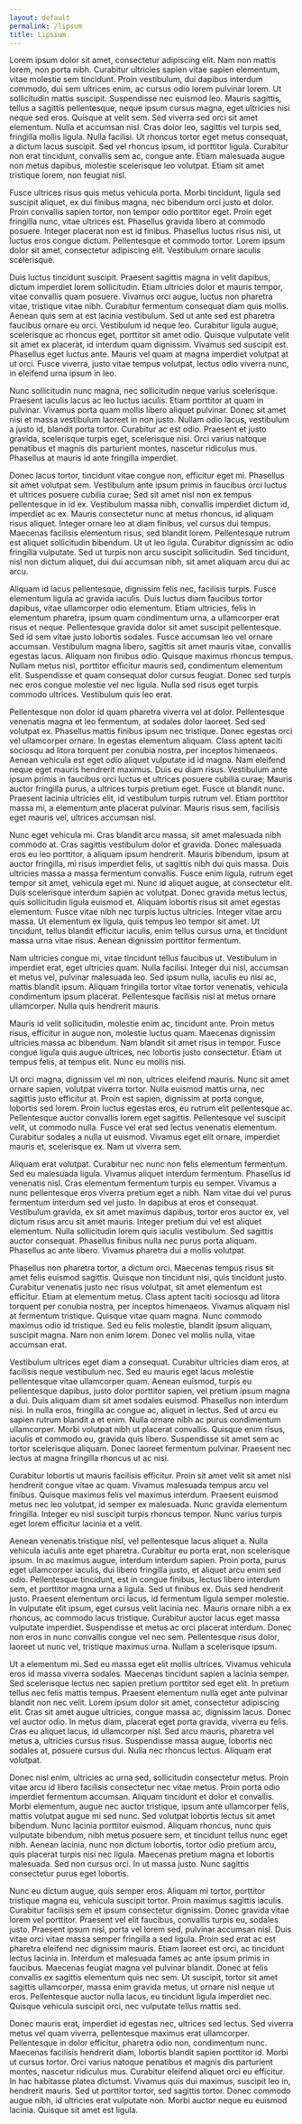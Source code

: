 ```yaml
---
layout: default
permalink: /lipsum
title: Lipsium
---
```


Lorem ipsum dolor sit amet, consectetur adipiscing elit. Nam non mattis lorem, non porta nibh. Curabitur ultricies sapien vitae sapien elementum, vitae molestie sem tincidunt. Proin vestibulum, dui dapibus interdum commodo, dui sem ultrices enim, ac cursus odio lorem pulvinar lorem. Ut sollicitudin mattis suscipit. Suspendisse nec euismod leo. Mauris sagittis, tellus a sagittis pellentesque, neque ipsum cursus magna, eget ultricies nisi neque sed eros. Quisque at velit sem. Sed viverra sed orci sit amet elementum. Nulla et accumsan nisl. Cras dolor leo, sagittis vel turpis sed, fringilla mollis ligula. Nulla facilisi. Ut rhoncus tortor eget metus consequat, a dictum lacus suscipit. Sed vel rhoncus ipsum, id porttitor ligula. Curabitur non erat tincidunt, convallis sem ac, congue ante. Etiam malesuada augue non metus dapibus, molestie scelerisque leo volutpat. Etiam sit amet tristique lorem, non feugiat nisl.

Fusce ultrices risus quis metus vehicula porta. Morbi tincidunt, ligula sed suscipit aliquet, ex dui finibus magna, nec bibendum orci justo et dolor. Proin convallis sapien tortor, non tempor odio porttitor eget. Proin eget fringilla nunc, vitae ultrices est. Phasellus gravida libero at commodo posuere. Integer placerat non est id finibus. Phasellus luctus risus nisi, ut luctus eros congue dictum. Pellentesque et commodo tortor. Lorem ipsum dolor sit amet, consectetur adipiscing elit. Vestibulum ornare iaculis scelerisque.

Duis luctus tincidunt suscipit. Praesent sagittis magna in velit dapibus, dictum imperdiet lorem sollicitudin. Etiam ultricies dolor et mauris tempor, vitae convallis quam posuere. Vivamus orci augue, luctus non pharetra vitae, tristique vitae nibh. Curabitur fermentum consequat diam quis mollis. Aenean quis sem at est lacinia vestibulum. Sed ut ante sed est pharetra faucibus ornare eu orci. Vestibulum id neque leo. Curabitur ligula augue, scelerisque ac rhoncus eget, porttitor sit amet odio. Quisque vulputate velit sit amet ex placerat, id interdum quam dignissim. Vivamus sed suscipit est. Phasellus eget luctus ante. Mauris vel quam at magna imperdiet volutpat at ut orci. Fusce viverra, justo vitae tempus volutpat, lectus odio viverra nunc, in eleifend urna ipsum in leo.

Nunc sollicitudin nunc magna, nec sollicitudin neque varius scelerisque. Praesent iaculis lacus ac leo luctus iaculis. Etiam porttitor at quam in pulvinar. Vivamus porta quam mollis libero aliquet pulvinar. Donec sit amet nisi et massa vestibulum laoreet in non justo. Nullam odio lacus, vestibulum a justo id, blandit porta tortor. Curabitur ac est odio. Praesent et justo gravida, scelerisque turpis eget, scelerisque nisi. Orci varius natoque penatibus et magnis dis parturient montes, nascetur ridiculus mus. Phasellus at mauris id ante fringilla imperdiet.

Donec lacus tortor, tincidunt vitae congue non, efficitur eget mi. Phasellus sit amet volutpat sem. Vestibulum ante ipsum primis in faucibus orci luctus et ultrices posuere cubilia curae; Sed sit amet nisl non ex tempus pellentesque in id ex. Vestibulum massa nibh, convallis imperdiet dictum id, imperdiet ac ex. Mauris consectetur nunc at metus rhoncus, id aliquam risus aliquet. Integer ornare leo at diam finibus, vel cursus dui tempus. Maecenas facilisis elementum risus, sed blandit lorem. Pellentesque rutrum est aliquet sollicitudin bibendum. Ut ut leo ligula. Curabitur dignissim ac odio fringilla vulputate. Sed ut turpis non arcu suscipit sollicitudin. Sed tincidunt, nisl non dictum aliquet, dui dui accumsan nibh, sit amet aliquam arcu dui ac arcu.

Aliquam id lacus pellentesque, dignissim felis nec, facilisis turpis. Fusce elementum ligula ac gravida iaculis. Duis luctus diam faucibus tortor dapibus, vitae ullamcorper odio elementum. Etiam ultricies, felis in elementum pharetra, ipsum quam condimentum urna, a ullamcorper erat risus et neque. Pellentesque gravida dolor sit amet suscipit pellentesque. Sed id sem vitae justo lobortis sodales. Fusce accumsan leo vel ornare accumsan. Vestibulum magna libero, sagittis sit amet mauris vitae, convallis egestas lacus. Aliquam non finibus odio. Quisque maximus rhoncus tempus. Nullam metus nisl, porttitor efficitur mauris sed, condimentum elementum elit. Suspendisse et quam consequat dolor cursus feugiat. Donec sed turpis nec eros congue molestie vel nec ligula. Nulla sed risus eget turpis commodo ultrices. Vestibulum quis leo erat.

Pellentesque non dolor id quam pharetra viverra vel at dolor. Pellentesque venenatis magna et leo fermentum, at sodales dolor laoreet. Sed sed volutpat ex. Phasellus mattis finibus ipsum nec tristique. Donec egestas orci vel ullamcorper ornare. In egestas elementum aliquam. Class aptent taciti sociosqu ad litora torquent per conubia nostra, per inceptos himenaeos. Aenean vehicula est eget odio aliquet vulputate id id magna. Nam eleifend neque eget mauris hendrerit maximus. Duis eu diam risus. Vestibulum ante ipsum primis in faucibus orci luctus et ultrices posuere cubilia curae; Mauris auctor fringilla purus, a ultrices turpis pretium eget. Fusce ut blandit nunc. Praesent lacinia ultricies elit, id vestibulum turpis rutrum vel. Etiam porttitor massa mi, a elementum ante placerat pulvinar. Mauris risus sem, facilisis eget mauris vel, ultrices accumsan nisl.

Nunc eget vehicula mi. Cras blandit arcu massa, sit amet malesuada nibh commodo at. Cras sagittis vestibulum dolor et gravida. Donec malesuada eros eu leo porttitor, a aliquam ipsum hendrerit. Mauris bibendum, ipsum at auctor fringilla, mi risus imperdiet felis, ut sagittis nibh dui quis massa. Duis ultricies massa a massa fermentum convallis. Fusce enim ligula, rutrum eget tempor sit amet, vehicula eget mi. Nunc id aliquet augue, at consectetur elit. Duis scelerisque interdum sapien ac volutpat. Donec gravida metus lectus, quis sollicitudin ligula euismod et. Aliquam lobortis risus sit amet egestas elementum. Fusce vitae nibh nec turpis luctus ultricies. Integer vitae arcu massa. Ut elementum ex ligula, quis tempus leo tempor sit amet. Ut tincidunt, tellus blandit efficitur iaculis, enim tellus cursus urna, et tincidunt massa urna vitae risus. Aenean dignissim porttitor fermentum.

Nam ultricies congue mi, vitae tincidunt tellus faucibus ut. Vestibulum in imperdiet erat, eget ultricies quam. Nulla facilisi. Integer dui nisl, accumsan et metus vel, pulvinar malesuada leo. Sed ipsum nulla, iaculis eu nisi ac, mattis blandit ipsum. Aliquam fringilla tortor vitae tortor venenatis, vehicula condimentum ipsum placerat. Pellentesque facilisis nisl at metus ornare ullamcorper. Nulla quis hendrerit mauris.

Mauris id velit sollicitudin, molestie enim ac, tincidunt ante. Proin metus risus, efficitur in augue non, molestie luctus quam. Maecenas dignissim ultricies massa ac bibendum. Nam blandit sit amet risus in tempor. Fusce congue ligula quis augue ultrices, nec lobortis justo consectetur. Etiam ut tempus felis, at tempus elit. Nunc eu mollis nisi.

Ut orci magna, dignissim vel mi non, ultrices eleifend mauris. Nunc sit amet ornare sapien, volutpat viverra tortor. Nulla euismod mattis urna, nec sagittis justo efficitur at. Proin est sapien, dignissim at porta congue, lobortis sed lorem. Proin luctus egestas eros, eu rutrum elit pellentesque ac. Pellentesque auctor convallis lorem eget sagittis. Pellentesque vel suscipit velit, ut commodo nulla. Fusce vel erat sed lectus venenatis elementum. Curabitur sodales a nulla ut euismod. Vivamus eget elit ornare, imperdiet mauris et, scelerisque ex. Nam ut viverra sem.

Aliquam erat volutpat. Curabitur nec nunc non felis elementum fermentum. Sed eu malesuada ligula. Vivamus aliquet interdum fermentum. Phasellus id venenatis nisl. Cras elementum fermentum turpis eu semper. Vivamus a nunc pellentesque eros viverra pretium eget a nibh. Nam vitae dui vel purus fermentum interdum sed vel justo. In dapibus at eros et consequat. Vestibulum gravida, ex sit amet maximus dapibus, tortor eros auctor ex, vel dictum risus arcu sit amet mauris. Integer pretium dui vel est aliquet elementum. Nulla sollicitudin lorem quis iaculis vestibulum. Sed sagittis auctor consequat. Phasellus finibus nulla nec purus porta aliquam. Phasellus ac ante libero. Vivamus pharetra dui a mollis volutpat.

Phasellus non pharetra tortor, a dictum orci. Maecenas tempus risus sit amet felis euismod sagittis. Quisque non tincidunt nisi, quis tincidunt justo. Curabitur venenatis justo nec risus volutpat, sit amet elementum est efficitur. Etiam at elementum metus. Class aptent taciti sociosqu ad litora torquent per conubia nostra, per inceptos himenaeos. Vivamus aliquam nisl at fermentum tristique. Quisque vitae quam magna. Nunc commodo maximus odio id tristique. Sed eu felis molestie, blandit ipsum aliquam, suscipit magna. Nam non enim lorem. Donec vel mollis nulla, vitae accumsan erat.

Vestibulum ultrices eget diam a consequat. Curabitur ultricies diam eros, at facilisis neque vestibulum nec. Sed eu mauris eget lacus molestie pellentesque vitae ullamcorper quam. Aenean euismod, turpis eu pellentesque dapibus, justo dolor porttitor sapien, vel pretium ipsum magna a dui. Duis aliquam diam sit amet sodales euismod. Phasellus non interdum nisi. In nulla eros, fringilla ac congue ac, aliquet in lectus. Sed ut arcu eu sapien rutrum blandit a et enim. Nulla ornare nibh ac purus condimentum ullamcorper. Morbi volutpat nibh ut placerat convallis. Quisque enim risus, iaculis et commodo eu, gravida quis libero. Suspendisse sit amet sem ac tortor scelerisque aliquam. Donec laoreet fermentum pulvinar. Praesent nec lectus at magna fringilla rhoncus ut ac nisi.

Curabitur lobortis ut mauris facilisis efficitur. Proin sit amet velit sit amet nisl hendrerit congue vitae ac quam. Vivamus malesuada tempus arcu vel finibus. Quisque maximus felis vel maximus interdum. Praesent euismod metus nec leo volutpat, id semper ex malesuada. Nunc gravida elementum fringilla. Integer eu nisl suscipit turpis rhoncus tempor. Nunc varius turpis eget lorem efficitur lacinia et a velit.

Aenean venenatis tristique nisl, vel pellentesque lacus aliquet a. Nulla vehicula iaculis ante eget pharetra. Curabitur eu porta erat, non scelerisque ipsum. In ac maximus augue, interdum interdum sapien. Proin porta, purus eget ullamcorper iaculis, dui libero fringilla justo, et aliquet arcu enim sed odio. Pellentesque tincidunt, est in congue finibus, lectus libero interdum sem, et porttitor magna urna a ligula. Sed ut finibus ex. Duis sed hendrerit justo. Praesent elementum orci lacus, id fermentum ligula semper molestie. In vulputate elit ipsum, eget cursus velit lacinia nec. Mauris ornare nibh a ex rhoncus, ac commodo lacus tristique. Curabitur auctor lacus eget massa vulputate imperdiet. Suspendisse et metus ac orci placerat interdum. Donec non eros in nunc convallis congue vel nec sem. Pellentesque risus dolor, laoreet ut nunc vel, tristique maximus urna. Nullam a scelerisque ipsum.

Ut a elementum mi. Sed eu massa eget elit mollis ultrices. Vivamus vehicula eros id massa viverra sodales. Maecenas tincidunt sapien a lacinia semper. Sed scelerisque lectus nec sapien pretium porttitor sed eget elit. In pretium tellus nec felis mattis tempus. Praesent elementum nulla eget ante pulvinar blandit non nec velit. Lorem ipsum dolor sit amet, consectetur adipiscing elit. Cras sit amet augue ultricies, congue massa ac, dignissim lacus. Donec vel auctor odio. In metus diam, placerat eget porta gravida, viverra eu felis. Cras eu aliquet lacus, id ullamcorper nisl. Sed arcu mauris, pharetra vel metus a, ultricies cursus risus. Suspendisse massa augue, lobortis nec sodales at, posuere cursus dui. Nulla nec rhoncus lectus. Aliquam erat volutpat.

Donec nisl enim, ultricies ac urna sed, sollicitudin consectetur metus. Proin vitae arcu id libero facilisis consectetur nec vitae metus. Proin porta odio imperdiet fermentum accumsan. Aliquam tincidunt et dolor et convallis. Morbi elementum, augue nec auctor tristique, ipsum ante ullamcorper felis, mattis volutpat augue mi sed nunc. Sed volutpat lobortis lectus sit amet bibendum. Nunc lacinia porttitor euismod. Aliquam rhoncus, nunc quis vulputate bibendum, nibh metus posuere sem, et tincidunt tellus nunc eget nibh. Aenean lacinia, nunc non dictum lobortis, tortor odio pretium arcu, quis placerat turpis nisi nec ligula. Maecenas pretium magna et lobortis malesuada. Sed non cursus orci. In ut massa justo. Nunc sagittis consectetur purus eget lobortis.

Nunc eu dictum augue, quis semper eros. Aliquam mi tortor, porttitor tristique magna eu, vehicula suscipit tortor. Proin maximus sagittis iaculis. Curabitur facilisis sem et ipsum consectetur dignissim. Donec gravida vitae lorem vel porttitor. Praesent vel elit faucibus, convallis turpis eu, sodales justo. Praesent ipsum nisl, porta vel lorem sed, pulvinar accumsan nisl. Duis vitae orci vitae massa semper fringilla a sed ligula. Proin sed erat ac est pharetra eleifend nec dignissim mauris. Etiam laoreet est orci, ac tincidunt lectus lacinia in. Interdum et malesuada fames ac ante ipsum primis in faucibus. Maecenas feugiat magna vel pulvinar blandit. Donec at felis convallis ex sagittis elementum quis nec sem. Ut suscipit, tortor sit amet sagittis ullamcorper, massa enim gravida metus, ut ornare nisl neque ut eros. Pellentesque auctor nulla lacus, eu tincidunt ligula imperdiet nec. Quisque vehicula suscipit orci, nec vulputate tellus mattis sed.

Donec mauris erat, imperdiet id egestas nec, ultrices sed lectus. Sed viverra metus vel quam viverra, pellentesque maximus erat ullamcorper. Pellentesque in dolor efficitur, pharetra odio non, condimentum nunc. Maecenas facilisis hendrerit diam, lobortis blandit sapien porttitor id. Morbi ut cursus tortor. Orci varius natoque penatibus et magnis dis parturient montes, nascetur ridiculus mus. Curabitur eleifend aliquet orci eu efficitur. In hac habitasse platea dictumst. Vivamus quis dui maximus, suscipit leo in, hendrerit mauris. Sed ut porttitor tortor, sed sagittis tortor. Donec commodo augue nibh, id ultricies erat vulputate non. Morbi auctor neque eu euismod lacinia. Quisque sit amet est ligula.
